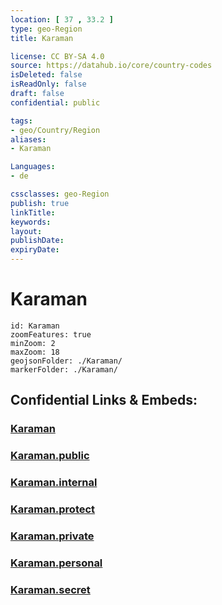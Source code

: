 ```yaml
---
location: [ 37 , 33.2 ] 
type: geo-Region
title: Karaman

license: CC BY-SA 4.0
source: https://datahub.io/core/country-codes
isDeleted: false
isReadOnly: false
draft: false
confidential: public

tags:
- geo/Country/Region
aliases:
- Karaman

Languages:
- de

cssclasses: geo-Region
publish: true
linkTitle: 
keywords: 
layout: 
publishDate: 
expiryDate: 
---
```


# Karaman

```leaflet
id: Karaman
zoomFeatures: true 
minZoom: 2 
maxZoom: 18
geojsonFolder: ./Karaman/
markerFolder: ./Karaman/
```


## Confidential Links & Embeds: 

### [Karaman](/_Standards/Earth/Continent/Europe/Europe~East/Turkey/Provinces~Turkey/Karaman.md) 

### [Karaman.public](/_public/Earth/Continent/Europe/Europe~East/Turkey/Provinces~Turkey/Karaman.public.md) 

### [Karaman.internal](/_internal/Earth/Continent/Europe/Europe~East/Turkey/Provinces~Turkey/Karaman.internal.md) 

### [Karaman.protect](/_protect/Earth/Continent/Europe/Europe~East/Turkey/Provinces~Turkey/Karaman.protect.md) 

### [Karaman.private](/_private/Earth/Continent/Europe/Europe~East/Turkey/Provinces~Turkey/Karaman.private.md) 

### [Karaman.personal](/_personal/Earth/Continent/Europe/Europe~East/Turkey/Provinces~Turkey/Karaman.personal.md) 

### [Karaman.secret](/_secret/Earth/Continent/Europe/Europe~East/Turkey/Provinces~Turkey/Karaman.secret.md)

